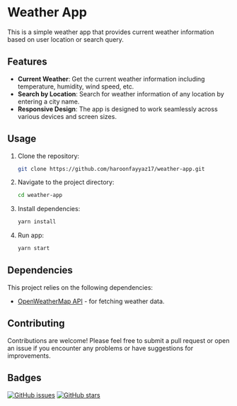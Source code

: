 # Weather App

This is a simple weather app that provides current weather information based on user location or search query.

## Features
- **Current Weather**: Get the current weather information including temperature, humidity, wind speed, etc.
- **Search by Location**: Search for weather information of any location by entering a city name.
- **Responsive Design**: The app is designed to work seamlessly across various devices and screen sizes.

## Usage

1. Clone the repository:

    ```bash
    git clone https://github.com/haroonfayyaz17/weather-app.git
    ```

2. Navigate to the project directory:

    ```bash
    cd weather-app
    ```

3. Install dependencies:

    ```bash
    yarn install
    ```

3. Run app:

    ```bash
    yarn start
    ```

## Dependencies

This project relies on the following dependencies:
- [OpenWeatherMap API](https://openweathermap.org/api) - for fetching weather data.

## Contributing

Contributions are welcome! Please feel free to submit a pull request or open an issue if you encounter any problems or have suggestions for improvements.

## Badges
[![GitHub issues](https://img.shields.io/github/issues/haroonfayyaz17/weather-app)](https://github.com/haroonfayyaz17/weather-app/issues)
[![GitHub stars](https://img.shields.io/github/stars/haroonfayyaz17/weather-app)](https://github.com/haroonfayyaz17/weather-app/stargazers)
